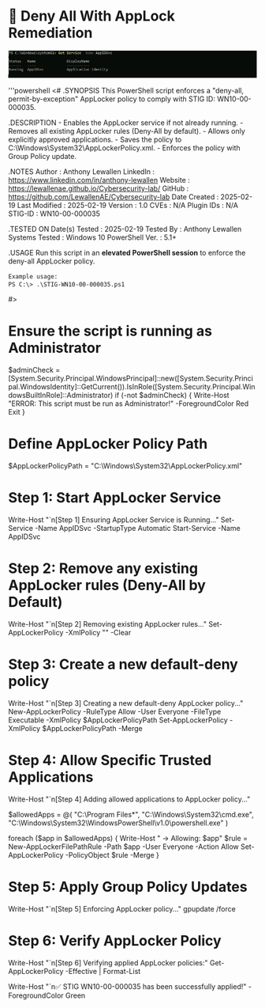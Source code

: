 # 🚫 **Deny All With AppLock Remediation** 

![Capture 1](screenshots/DenyAll/DenyAll02.png)

'''powershell
<#
.SYNOPSIS
    This PowerShell script enforces a "deny-all, permit-by-exception" AppLocker policy to comply with STIG ID: WN10-00-000035.

.DESCRIPTION
    - Enables the AppLocker service if not already running.
    - Removes all existing AppLocker rules (Deny-All by default).
    - Allows only explicitly approved applications.
    - Saves the policy to C:\Windows\System32\AppLockerPolicy.xml.
    - Enforces the policy with Group Policy update.

.NOTES
    Author          : Anthony Lewallen
    LinkedIn        : https://www.linkedin.com/in/anthony-lewallen
    Website         : https://lewallenae.github.io/Cybersecurity-lab/
    GitHub          : https://github.com/LewallenAE/Cybersecurity-lab
    Date Created    : 2025-02-19
    Last Modified   : 2025-02-19
    Version         : 1.0
    CVEs            : N/A
    Plugin IDs      : N/A
    STIG-ID         : WN10-00-000035

.TESTED ON
    Date(s) Tested  : 2025-02-19
    Tested By       : Anthony Lewallen
    Systems Tested  : Windows 10
    PowerShell Ver. : 5.1+

.USAGE
    Run this script in an **elevated PowerShell session** to enforce the deny-all AppLocker policy.

    Example usage:
    PS C:\> .\STIG-WN10-00-000035.ps1 
#>

# Ensure the script is running as Administrator
$adminCheck = [System.Security.Principal.WindowsPrincipal]::new([System.Security.Principal.WindowsIdentity]::GetCurrent()).IsInRole([System.Security.Principal.WindowsBuiltInRole]::Administrator)
if (-not $adminCheck) {
    Write-Host "ERROR: This script must be run as Administrator!" -ForegroundColor Red
    Exit
}

# Define AppLocker Policy Path
$AppLockerPolicyPath = "C:\Windows\System32\AppLockerPolicy.xml"

# Step 1: Start AppLocker Service
Write-Host "`n[Step 1] Ensuring AppLocker Service is Running..."
Set-Service -Name AppIDSvc -StartupType Automatic
Start-Service -Name AppIDSvc

# Step 2: Remove any existing AppLocker rules (Deny-All by Default)
Write-Host "`n[Step 2] Removing existing AppLocker rules..."
Set-AppLockerPolicy -XmlPolicy "<AppLockerPolicy Version='1'></AppLockerPolicy>" -Clear

# Step 3: Create a new default-deny policy
Write-Host "`n[Step 3] Creating a new default-deny AppLocker policy..."
New-AppLockerPolicy -RuleType Allow -User Everyone -FileType Executable -XmlPolicy $AppLockerPolicyPath
Set-AppLockerPolicy -XmlPolicy $AppLockerPolicyPath -Merge

# Step 4: Allow Specific Trusted Applications
Write-Host "`n[Step 4] Adding allowed applications to AppLocker policy..."

$allowedApps = @(
    "C:\Program Files\*",
    "C:\Windows\System32\cmd.exe",
    "C:\Windows\System32\WindowsPowerShell\v1.0\powershell.exe"
)

foreach ($app in $allowedApps) {
    Write-Host "   → Allowing: $app"
    $rule = New-AppLockerFilePathRule -Path $app -User Everyone -Action Allow
    Set-AppLockerPolicy -PolicyObject $rule -Merge
}

# Step 5: Apply Group Policy Updates
Write-Host "`n[Step 5] Enforcing AppLocker policy..."
gpupdate /force

# Step 6: Verify AppLocker Policy
Write-Host "`n[Step 6] Verifying applied AppLocker policies:"
Get-AppLockerPolicy -Effective | Format-List

Write-Host "`n✅ STIG WN10-00-000035 has been successfully applied!" -ForegroundColor Green
